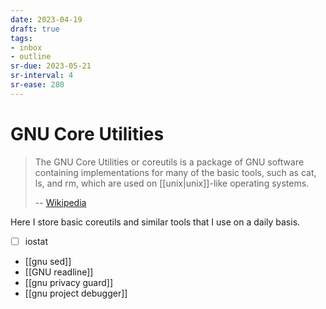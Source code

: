 ```yaml
---
date: 2023-04-19
draft: true
tags:
- inbox
- outline
sr-due: 2023-05-21
sr-interval: 4
sr-ease: 280
---
```


# GNU Core Utilities

> The GNU Core Utilities or coreutils is a package of GNU software containing
> implementations for many of the basic tools, such as cat, ls, and rm, which
> are used on [[unix|unix]]-like operating systems.
>
> -- [Wikipedia](https://en.wikipedia.org/wiki/GNU_Core_Utilities)

Here I store basic coreutils and similar tools that I use on a daily basis.

- [ ] iostat
- [[gnu sed]]
- [[GNU readline]]
- [[gnu privacy guard]]
- [[gnu project debugger]]
